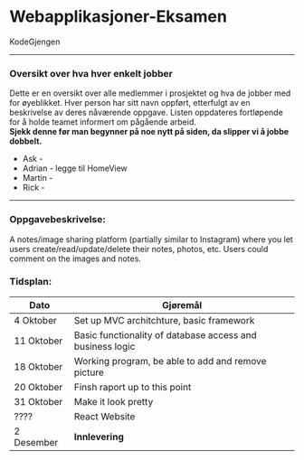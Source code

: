 # Webapplikasjoner-Eksamen
KodeGjengen

-----------------------------------------------------------------
### Oversikt over hva hver enkelt jobber
Dette er en oversikt over alle medlemmer i prosjektet og hva de jobber med for øyeblikket. Hver person har sitt navn oppført, etterfulgt av en beskrivelse av deres nåværende oppgave. Listen oppdateres fortløpende for å holde teamet informert om pågående arbeid. 
<br> **Sjekk denne før man begynner på noe nytt på siden, da slipper vi å jobbe dobbelt.**
* Ask -
* Adrian - legge til HomeView
* Martin -
* Rick -

------------------------------------------------------------------

### Oppgavebeskrivelse:
A notes/image sharing platform (partially similar to Instagram)
where you let users create/read/update/delete their notes, photos, etc. Users could comment on the images and notes.


### Tidsplan:
| Dato | Gjøremål |
|---|---|
| 4 Oktober | Set up MVC architchture, basic framework |
| 11 Oktober | Basic functionality of database access and business logic |
| 18 Oktober | Working program, be able to add and remove picture |
| 20 Oktober | Finsh raport up to this point |
| 31 Oktober | Make it look pretty |
| ???? | React Website |
| 2 Desember | **Innlevering** |
